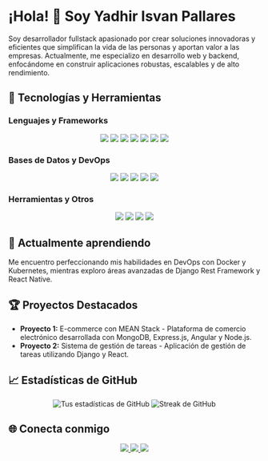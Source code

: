 # ¡Hola! 👋 Soy Yadhir Isvan Pallares

Soy desarrollador fullstack apasionado por crear soluciones innovadoras y eficientes que simplifican la vida de las personas y aportan valor a las empresas. Actualmente, me especializo en desarrollo web y backend, enfocándome en construir aplicaciones robustas, escalables y de alto rendimiento.

## 🚀 Tecnologías y Herramientas

### Lenguajes y Frameworks
<p align="center"> 
  <img src="https://img.shields.io/badge/Angular-DD0031?style=for-the-badge&logo=angular&logoColor=white" /> 
  <img src="https://img.shields.io/badge/Vue.js-4FC08D?style=for-the-badge&logo=vue.js&logoColor=white" /> 
  <img src="https://img.shields.io/badge/React-61DAFB?style=for-the-badge&logo=react&logoColor=black" /> 
  <img src="https://img.shields.io/badge/Java-007396?style=for-the-badge&logo=java&logoColor=white" /> 
  <img src="https://img.shields.io/badge/Python-3776AB?style=for-the-badge&logo=python&logoColor=white" /> 
  <img src="https://img.shields.io/badge/Node.js-339933?style=for-the-badge&logo=nodedotjs&logoColor=white" /> 
  <img src="https://img.shields.io/badge/Django-092E20?style=for-the-badge&logo=django&logoColor=white" /> 
</p>

### Bases de Datos y DevOps
<p align="center"> 
  <img src="https://img.shields.io/badge/MongoDB-47A248?style=for-the-badge&logo=mongodb&logoColor=white" /> 
  <img src="https://img.shields.io/badge/PostgreSQL-336791?style=for-the-badge&logo=postgresql&logoColor=white" /> 
  <img src="https://img.shields.io/badge/Firebase-FFCA28?style=for-the-badge&logo=firebase&logoColor=black" /> 
  <img src="https://img.shields.io/badge/Docker-2496ED?style=for-the-badge&logo=docker&logoColor=white" /> 
  <img src="https://img.shields.io/badge/Kubernetes-326CE5?style=for-the-badge&logo=kubernetes&logoColor=white" /> 
</p>

### Herramientas y Otros
<p align="center"> 
  <img src="https://img.shields.io/badge/Express.js-000000?style=for-the-badge&logo=express&logoColor=white" /> 
  <img src="https://img.shields.io/badge/Vercel-000000?style=for-the-badge&logo=vercel&logoColor=white" /> 
  <img src="https://img.shields.io/badge/Git-F05032?style=for-the-badge&logo=git&logoColor=white" /> 
  <img src="https://img.shields.io/badge/Visual%20Studio%20Code-007ACC?style=for-the-badge&logo=visual-studio-code&logoColor=white" /> 
</p>

## 🌱 Actualmente aprendiendo
Me encuentro perfeccionando mis habilidades en DevOps con Docker y Kubernetes, mientras exploro áreas avanzadas de Django Rest Framework y React Native.

## 🏆 Proyectos Destacados
- **Proyecto 1:** E-commerce con MEAN Stack - Plataforma de comercio electrónico desarrollada con MongoDB, Express.js, Angular y Node.js.
- **Proyecto 2:** Sistema de gestión de tareas - Aplicación de gestión de tareas utilizando Django y React.

## 📈 Estadísticas de GitHub
<p align="center"> 
  <img src="https://github-readme-stats.vercel.app/api?username=YadhirIsvan&show_icons=true&theme=radical" alt="Tus estadísticas de GitHub" /> 
  <img src="https://github-readme-streak-stats.herokuapp.com/?user=YadhirIsvan&theme=radical" alt="Streak de GitHub" /> 
</p>

## 🌐 Conecta conmigo
<p align="center"> 
  <a href="https://www.linkedin.com/in/yadhir-software-developer/"> 
    <img src="https://img.shields.io/badge/LinkedIn-0A66C2?style=for-the-badge&logo=linkedin&logoColor=white" /> 
  </a> 
  <a href="[https://twitter.com/tu-usuario](https://x.com/Yadhirisvan)"> 
    <img src="https://img.shields.io/badge/Twitter-1DA1F2?style=for-the-badge&logo=twitter&logoColor=white" /> 
  </a> 
  <a href="yadhirisvan11@gmail.com"> 
    <img src="https://img.shields.io/badge/Correo-EA4335?style=for-the-badge&logo=gmail&logoColor=white" /> 
  </a> 
</p>
